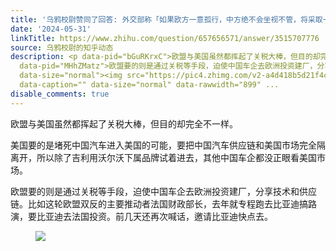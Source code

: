 ```yaml
---
title: '乌鸦校尉赞同了回答: 外交部称「如果欧方一意孤行，中方绝不会坐视不管，将采取一切必要措施」，哪些信息值得关注？'
date: '2024-05-31'
linkTitle: https://www.zhihu.com/question/657656571/answer/3515707776
source: 乌鸦校尉的知乎动态
description: <p data-pid="bGuRKrxC">欧盟与美国虽然都挥起了关税大棒，但目的却完全不一样。</p><p data-pid="KCBdFeWc">美国要的是堵死中国汽车进入美国的可能，要把中国汽车供应链和美国市场完全隔离开，所以除了吉利用沃尔沃下属品牌试着进去，其他中国车企都没正眼看美国市场。</p><p
  data-pid="MHhZMatz">欧盟要的则是通过关税等手段，迫使中国车企去欧洲投资建厂，分享技术和供应链。比如这轮欧盟双反的主要推动者法国财政部长，去年就专程跑去比亚迪搞路演，要比亚迪去法国投资。前几天还再次喊话，邀请比亚迪快点去。</p><figure
  data-size="normal"><img src="https://pic4.zhimg.com/v2-a4d418b5d21f4c778735eb567918469f.jpg"
  data-caption="" data-size="normal" data-rawwidth="899" ...
disable_comments: true
---
```

<p data-pid="bGuRKrxC">欧盟与美国虽然都挥起了关税大棒，但目的却完全不一样。</p><p data-pid="KCBdFeWc">美国要的是堵死中国汽车进入美国的可能，要把中国汽车供应链和美国市场完全隔离开，所以除了吉利用沃尔沃下属品牌试着进去，其他中国车企都没正眼看美国市场。</p><p data-pid="MHhZMatz">欧盟要的则是通过关税等手段，迫使中国车企去欧洲投资建厂，分享技术和供应链。比如这轮欧盟双反的主要推动者法国财政部长，去年就专程跑去比亚迪搞路演，要比亚迪去法国投资。前几天还再次喊话，邀请比亚迪快点去。</p><figure data-size="normal"><img src="https://pic4.zhimg.com/v2-a4d418b5d21f4c778735eb567918469f.jpg" data-caption="" data-size="normal" data-rawwidth="899" ...